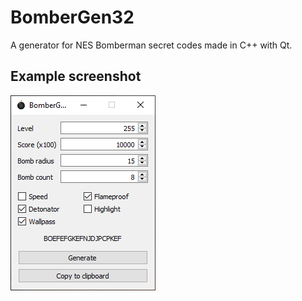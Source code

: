 # BomberGen32
A generator for NES Bomberman secret codes made in C++ with Qt.

## Example screenshot
![BomberGen32 GUI](./GUI.png)
